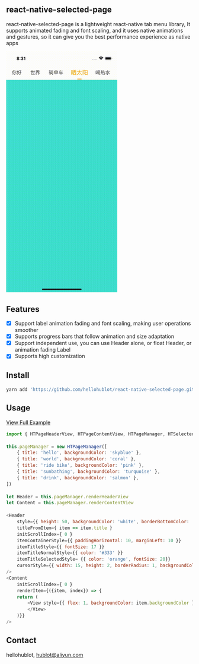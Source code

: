 ## react-native-selected-page
react-native-selected-page is a lightweight react-native tab menu library, It supports animated fading and font scaling, and it uses native animations and gestures, so it can give you the best performance experience as native apps

<img src="./example/1.gif" width="300">

## Features

- [x] Support label animation fading and font scaling, making user operations smoother
- [x] Supports progress bars that follow animation and size adaptation
- [x] Support independent use, you can use Header alone, or float Header, or animation fading Label
- [x] Supports high customization

## Install

```bash
yarn add 'https://github.com/hellohublot/react-native-selected-page.git'
```

## Usage

[View Full Example](./example/App.js)

```javascript
import { HTPageHeaderView, HTPageContentView, HTPageManager, HTSelectedLabel } from 'react-native-selected-page'

this.pageManager = new HTPageManager([
	{ title: 'hello', backgroundColor: 'skyblue' },
	{ title: 'world', backgroundColor: 'coral' },
	{ title: 'ride bike', backgroundColor: 'pink' },
	{ title: 'sunbathing', backgroundColor: 'turquoise' },
	{ title: 'drink', backgroundColor: 'salmon' },
])

let Header = this.pageManager.renderHeaderView
let Content = this.pageManager.renderContentView

<Header 
	style={{ height: 50, backgroundColor: 'white', borderBottomColor: '#F5F5F5', borderBottomWidth: 1 }}
	titleFromItem={ item => item.title }
	initScrollIndex={ 0 }
	itemContainerStyle={{ paddingHorizontal: 10, marginLeft: 10 }}
	itemTitleStyle={{ fontSize: 17 }}
	itemTitleNormalStyle={{ color: '#333' }}
	itemTitleSelectedStyle= {{ color: 'orange', fontSize: 20}}
	cursorStyle={{ width: 15, height: 2, borderRadius: 1, backgroundColor: 'orange' }}
/>
<Content 
	initScrollIndex={ 0 }
	renderItem={({item, index}) => {
	return (
		<View style={{ flex: 1, backgroundColor: item.backgroundColor }}>
		</View>
	)}} 
/>

```

## Contact

hellohublot, hublot@aliyun.com
